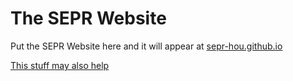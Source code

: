 # The SEPR Website
Put the SEPR Website here and it will appear at [sepr-hou.github.io](http://sepr-hou.github.io)

[This stuff may also help](https://help.github.com/categories/20/articles)

